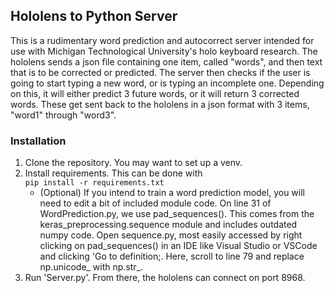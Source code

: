 ## Hololens to Python Server
This is a rudimentary word prediction and autocorrect server intended for use with Michigan Technological University's holo keyboard research. The hololens sends a json file containing one item, called "words", and then text that is to be corrected or predicted. The server then checks if the user is going to start typing a new word, or is typing an incomplete one. Depending on this, it will either predict 3 future words, or it will return 3 corrected words. These get sent back to the hololens in a json format with 3 items, "word1" through "word3". 

### Installation
1. Clone the repository. You may want to set up a venv. 
2. Install requirements. This can be done with  
```pip install -r requirements.txt```
   - (Optional) If you intend to train a word prediction model, you will need to edit a bit of included module code. On line 31 of WordPrediction.py, we use pad_sequences(). This comes from the keras_preprocessing.sequence module and includes outdated numpy code. Open sequence.py, most easily accessed by right clicking on pad_sequences() in an IDE like Visual Studio or VSCode and clicking 'Go to definition;. Here, scroll to line 79 and replace np.unicode_ with np.str_.
3. Run 'Server.py'. From there, the hololens can connect on port 8968.